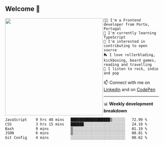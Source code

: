 ## Welcome 👋

<img align="left" src="https://github.com/saraiovieira/saraiovieira/assets/74243584/32f0e061-fcbb-45fe-8361-571943f17664" width="320"/>

```
👩‍💻 I'm a Frontend developer from Porto, Portugal
🌱 I'm currently learning TypeScript
🚩 I'm interested in contributing to open source
🛼 I love rollerblading, kickboxing, board games, reading and travelling
🎵 I listen to rock, indie and pop
```
📫 Connect with me on [Linkedin](https://www.linkedin.com/in/sara-vieira-frontend-developer/) and on [CodePen](https://codepen.io/saraiovieira)

-------

📊 **Weekly development breakdown**

<!--START_SECTION:waka-->

```txt
JavaScript    9 hrs 48 mins   ██████████████████▒░░░░░░   72.99 %
CSS           3 hrs 15 mins   ██████░░░░░░░░░░░░░░░░░░░   24.19 %
Bash          9 mins          ▒░░░░░░░░░░░░░░░░░░░░░░░░   01.19 %
JSON          6 mins          ▒░░░░░░░░░░░░░░░░░░░░░░░░   00.81 %
Git Config    4 mins          ░░░░░░░░░░░░░░░░░░░░░░░░░   00.62 %
```

<!--END_SECTION:waka-->
